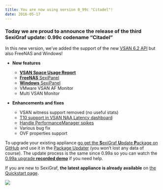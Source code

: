 ```yaml
---
title: You are now using version 0_99c "Citadel"!
date: 2016-05-17
---
```



### Today we are proud to announce the release of the third **SexiGraf** update: **0.99c** codename “Citadel”

In this new version, we’ve added the support of the new [VSAN 6.2 API](https://vdc-download.vmware.com/vmwb-repository/dcr-public/22fd8549-6452-4017-9853-bc78f1b47bcf/b04dce40-37a8-4cac-a50d-92ebf3d98345//doc/index.html) but also FreeNAS and Windows!

*   **New features**
    *   **[VSAN Space Usage Report](http://www.sexigraf.fr/vsan-sexipanels/#vsan-space-usage-report)**
    *   [**FreeNAS** SexiPanel](http://www.sexigraf.fr/freenas-sexipanel/)
    *   [**Windows** SexiPanel](http://www.sexigraf.fr/windows-sexipanel/)
    *   VMware VSAN AF Monitor
    *   Multi VSAN Monitor

*   **Enhancements and fixes**
    *   VSAN witness support removed (no useful stats)
    *   [T10 support in VSAN NAA Latency dashboard](https://github.com/sexibytes/sexigraf/issues/65)
    *   [Handle PerformanceManager spikes](https://github.com/sexibytes/sexigraf/issues/63)
    *   Various bug fix
    *   OVF properties support

To upgrade your existing appliance [go get the **S**exiGraf **U**pdate **P**ackage on GitHub](https://github.com/sexibytes/sexigraf/releases/tag/0.99c) and use it in the [Package Updater](http://www.sexigraf.fr/web-admin/#package-updater) (you won’t lost any data of course). The update process is the same since 0.99a so you can watch the [0.99a upgrade **recorded demo**](http://www.sexigraf.fr/you-are-now-using-version-0-99a-city-17/) if you need help.

If you are new to SexiGraf, **the latest appliance is already available** on [the Quickstart page](http://www.sexigraf.fr/quickstart/).

![](/img/Citadel_s.jpg)
